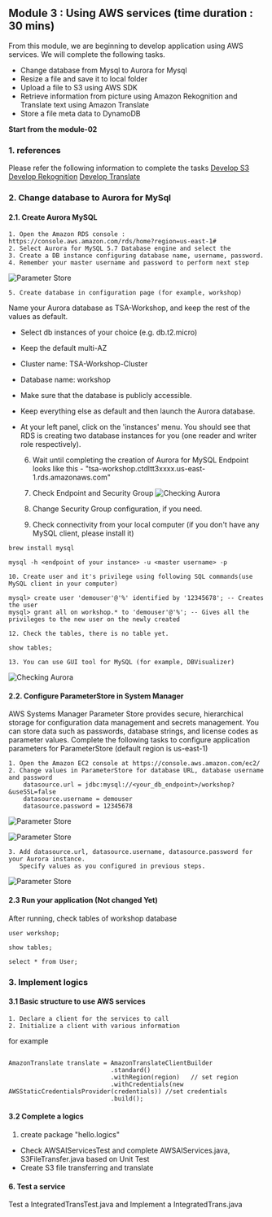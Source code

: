 
## Module 3 : Using AWS services (time duration : 30 mins)
From this module, we are beginning to develop application using AWS services.
We will complete the following tasks.
- Change database from Mysql to Aurora for Mysql 
- Resize a file and save it to local folder
- Upload a file to S3 using AWS SDK
- Retrieve information from picture using Amazon Rekognition and Translate text using Amazon Translate
- Store a file meta data to DynamoDB

**Start from the module-02**

### 1. references
Please refer the following information to complete the tasks
[Develop S3](https://docs.aws.amazon.com/sdk-for-java/v1/developer-guide/examples-s3-objects.html#upload-object)
[Develop Rekognition](https://docs.aws.amazon.com/rekognition/latest/dg/get-started-exercise.html)
[Develop Translate](https://docs.aws.amazon.com/translate/latest/dg/examples-java.html)


### 2. Change database to Aurora for MySql 

#### 2.1. Create Aurora MySQL

	1. Open the Amazon RDS console : https://console.aws.amazon.com/rds/home?region=us-east-1#
	2. Select Aurora for MySQL 5.7 Database engine and select the 
	3. Create a DB instance configuring database name, username, password.
	4. Remember your master username and password to perform next step
	
![Parameter Store](./images/module-03/01.png)


	5. Create database in configuration page (for example, workshop)
	
Name your Aurora database as TSA-Workshop, and keep the rest of the values as default.
- Select db instances of your choice (e.g. db.t2.micro)
- Keep the default multi-AZ
- Cluster name: TSA-Workshop-Cluster
- Database name: workshop
- Make sure that the database is publicly accessible.
- Keep everything else as default and then launch the Aurora database.
- At your left panel, click on the 'instances' menu. You should see that RDS is creating two database instances for you (one reader and writer role respectively).
	
	6. Wait until completing the creation of Aurora for MySQL 
Endpoint looks like this - "tsa-workshop.ctdltt3xxxx.us-east-1.rds.amazonaws.com"
	
	7. Check Endpoint and Security Group
![Checking Aurora](./images/module-03/02.png)
	
	8. Change Security Group configuration, if you need.
	9. Check connectivity from your local computer (if you don't have any MySQL client, please install it)
	
```
brew install mysql

mysql -h <endpoint of your instance> -u <master username> -p
```
	
	10. Create user and it's privilege using following SQL commands(use MySQL client in your computer)

```
mysql> create user 'demouser'@'%' identified by '12345678'; -- Creates the user
mysql> grant all on workshop.* to 'demouser'@'%'; -- Gives all the privileges to the new user on the newly created 
```

	12. Check the tables, there is no table yet.

```
show tables;

```
	13. You can use GUI tool for MySQL (for example, DBVisualizer)
	
![Checking Aurora](./images/module-03/02-1.png)	


#### 2.2. Configure ParameterStore in System Manager 

AWS Systems Manager Parameter Store provides secure, hierarchical storage for configuration data management and secrets management. You can store data such as passwords, database strings, and license codes as parameter values.
Complete the following tasks to configure application parameters for ParameterStore (default region is us-east-1)

	1. Open the Amazon EC2 console at https://console.aws.amazon.com/ec2/
	2. Change values in ParameterStore for database URL, database username and password
		datasource.url = jdbc:mysql://<your_db_endpoint>/workshop?&useSSL=false
		datasource.username = demouser
		datasource.password = 12345678
	
![Parameter Store](./images/module-03/01.png)	

![Parameter Store](./images/module-02/paramter-store-01.png)

	3. Add datasource.url, datasource.username, datasource.password for your Aurora instance. 
	   Specify values as you configured in previous steps.
	
![Parameter Store](./images/module-03/04.png)


#### 2.3 Run your application (Not changed Yet)
After running, check tables of workshop database 

```
user workshop;

show tables;

select * from User;

```

### 3. Implement logics

#### 3.1 Basic structure to use AWS services
	1. Declare a client for the services to call
	2. Initialize a client with various information

for example

```

AmazonTranslate translate = AmazonTranslateClientBuilder
							.standard()
							.withRegion(region)   // set region
							.withCredentials(new AWSStaticCredentialsProvider(credentials)) //set credentials
							.build();

```

#### 3.2 Complete a logics

1. create package "hello.logics"


- Check AWSAIServicesTest and complete AWSAIServices.java, S3FileTransfer.java based on Unit Test
- Create S3 file transferring and translate 


#### 6. Test a service
Test a IntegratedTransTest.java and Implement a IntegratedTrans.java

